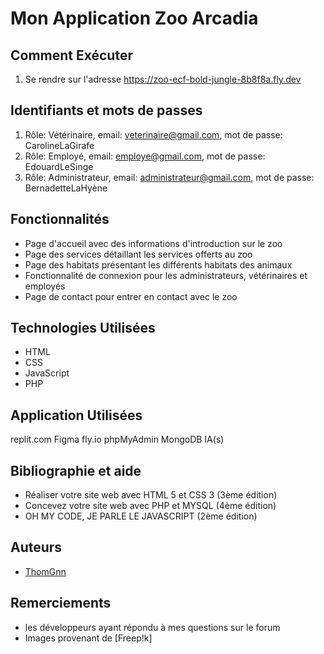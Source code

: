 # Mon Application Zoo Arcadia

## Comment Exécuter
1. Se rendre sur l'adresse https://zoo-ecf-bold-jungle-8b8f8a.fly.dev

## Identifiants et mots de passes
1. Rôle: Vétérinaire, email: veterinaire@gmail.com, mot de passe: CarolineLaGirafe
2. Rôle: Employé, email: employe@gmail.com, mot de passe: EdouardLeSinge
3. Rôle: Administrateur, email: administrateur@gmail.com, mot de passe: BernadetteLaHyène

## Fonctionnalités
- Page d'accueil avec des informations d'introduction sur le zoo
- Page des services détaillant les services offerts au zoo
- Page des habitats présentant les différents habitats des animaux
- Fonctionnalité de connexion pour les administrateurs, vétérinaires et employés
- Page de contact pour entrer en contact avec le zoo

## Technologies Utilisées
- HTML
- CSS
- JavaScript
- PHP

## Application Utilisées
replit.com
Figma
fly.io
phpMyAdmin
MongoDB
IA(s)

## Bibliographie et aide
- Réaliser votre site web avec HTML 5 et CSS 3 (3ème édition)
- Concevez votre site web avec PHP et MYSQL (4ème édition)
- OH MY CODE, JE PARLE LE JAVASCRIPT (2ème édition)

## Auteurs
- [ThomGnn](https://github.com/ThomGnn/Zoo)

## Remerciements
- les développeurs ayant répondu à mes questions sur le forum
- Images provenant de [Freep!k]
